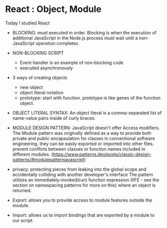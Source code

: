 # React : Object, Module

Today I studied React

- BLOCKING: must executed in order. Blocking is when the execution of additional JavaScript in the Node.js process must wait until a non-JavaScript operation completes.
- NON-BLOCKING SCRIPT
  - Event handler is an example of non-blocking code 
  - executed asynchronously



- 3 ways of creating objects
  - new object
  - object literal notation
  - prototype: start with function. prototype is like genes of the function object. 



- OBJECT LITERAL SYNTAX: An object literal is a comma-separated list of name-value pairs inside of curly braces.

- MODULE DESIGN PATTERN: JavaScript doesn't offer Access modifiers. The Module pattern was originally defined as a way to provide both private and public encapsulation for classes in conventional software engineering.
 they can be easily exported or imported into other files.
 prevent conflicts between classes or function names included in different modules.
 (https://www.patterns.dev/posts/classic-design-patterns/#modulepatternjavascript)


- privacy: protecting pieces from leaking into the global scope and accidentally colliding with another developer's interface
The pattern utilizes an immediately-invoked(run) function expression (IIFE - see the section on namespacing patterns for more on this) where an object is returned.


- Export: allows you to provide access to module features outside the module.
- Import: allows us to import bindings that are exported by a module to our script.
